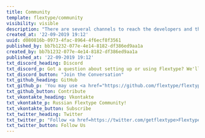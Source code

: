 ```yaml
---
title: Community
template: flextype/community
visibility: visible
description: "There are several channels to reach the developers and the Flextype community to get direct assistance. If you can't find the right answers to your questions on our Website, you can turn to one of our other official sources to get help and discuss your issues, but also to receive news and update notifications."
created_at: '22-09-2019 19:12'
uuid: d080816b-0973-4fac-8964-4f6ecf8f3561
published_by: bb7b1232-077e-4e14-8182-df386ed9aa1a
created_by: bb7b1232-077e-4e14-8182-df386ed9aa1a
published_at: '22-09-2019 19:12'
txt_discord_heading: Discord
txt_discord_p: Got a question about setting up or using Flextype? We'll do our best to help you out. Also here you may start discussions about core, plugin and themes development.
txt_discord_button: "Join the Conversation"
txt_github_heading: GitHub
txt_github_p: 'You may use <a href="https://github.com/flextype/flextype/discussions">GitHub Discussions</a> to start discussion about core, plugin and themes development or If you want to report a bug, you can use the <a href="https://github.com/flextype/flextype/issues">GitHub Issues.</a>'
txt_github_button: Contribute
txt_vkontakte_heading: Vkontakte
txt_vkontakte_p: Russian Flextype Community!
txt_vkontakte_button: Subscribe
txt_twitter_heading: Twitter
txt_twitter_p: "Follow <a href=https://twitter.com/getflextype>Flextype on Twitter</a> to get real-time news regarding the development and all events we are attending."
txt_twitter_button: Follow Us
---
```

